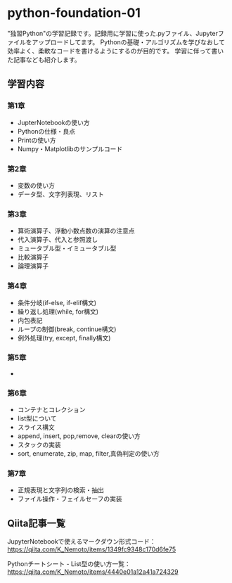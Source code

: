 # python-foundation-01
"独習Python"の学習記録です。記録用に学習に使った.pyファイル、Jupyterファイルをアップロードしてます。
Pythonの基礎・アルゴリズムを学びなおして効率よく、柔軟なコードを書けるようにするのが目的です。
学習に伴って書いた記事なども紹介します。

## 学習内容

### 第1章
- JupterNotebookの使い方
- Pythonの仕様・良点
- Printの使い方
- Numpy・Matplotlibのサンプルコード

### 第2章
- 変数の使い方
- データ型、文字列表現、リスト

### 第3章
- 算術演算子、浮動小数点数の演算の注意点
- 代入演算子、代入と参照渡し
- ミュータブル型・イミュータブル型
- 比較演算子
- 論理演算子

### 第4章
- 条件分岐(if-else, if-elif構文)
- 繰り返し処理(while, for構文)
- 内包表記
- ループの制御(break, continue構文)
- 例外処理(try, except, finally構文)

### 第5章
- 

### 第6章
- コンテナとコレクション
- list型について
- スライス構文
- append, insert, pop,remove, clearの使い方
- スタックの実装
- sort, enumerate, zip, map, filter,真偽判定の使い方

### 第7章
- 正規表現と文字列の検索・抽出
- ファイル操作・フェイルセーフの実装

## Qiita記事一覧

JupyterNotebookで使えるマークダウン形式コード： 
https://qiita.com/K_Nemoto/items/1349fc9348c170d6fe75

Pythonチートシート - List型の使い方一覧：
https://qiita.com/K_Nemoto/items/4440e01a12a41a724329


